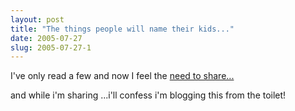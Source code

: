 ```yaml
---
layout: post
title: "The things people will name their kids..."
date: 2005-07-27
slug: 2005-07-27-1
---
```


I&apos;ve only read a few and now I feel the  [need to share...](http://www.notwithoutmyhandbag.com/babynames/index.html) 


and while i&apos;m sharing ...i&apos;ll confess i&apos;m blogging this from the toilet!
